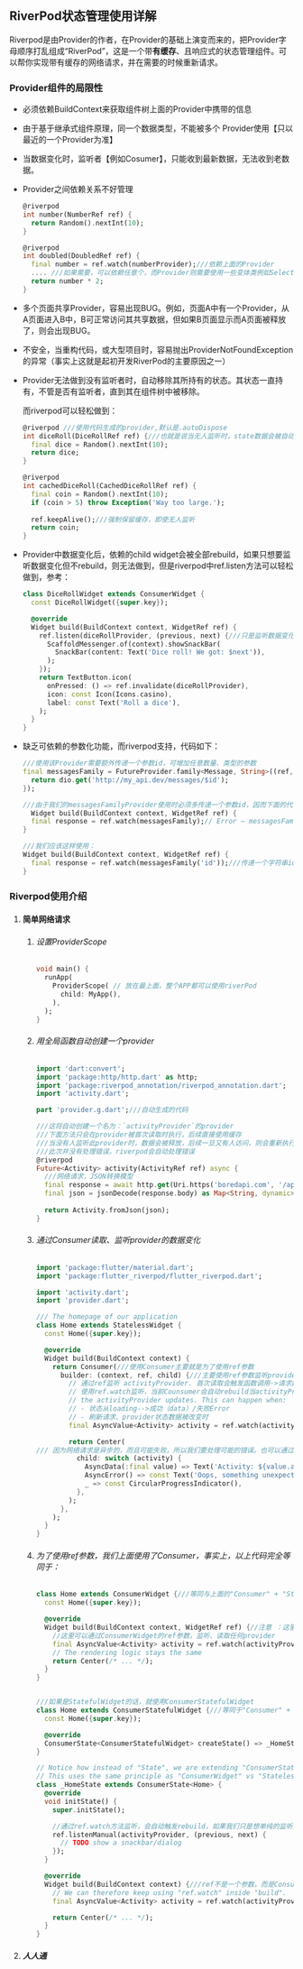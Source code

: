 ## RiverPod状态管理使用详解

Riverpod是由Provider的作者，在Provider的基础上演变而来的，把Provider字母顺序打乱组成“RiverPod”，这是一个带**有缓存**、且响应式的状态管理组件。可以帮你实现带有缓存的网络请求，并在需要的时候重新请求。

### Provider组件的局限性

- 必须依赖BuildContext来获取组件树上面的Provider中携带的信息

- 由于基于继承式组件原理，同一个数据类型，不能被多个 Provider使用【只以最近的一个Provider为准】

- 当数据变化时，监听者【例如Cosumer】，只能收到最新数据，无法收到老数据。

- Provider之间依赖关系不好管理

  ```dart
  @riverpod
  int number(NumberRef ref) {
    return Random().nextInt(10);
  }
  
  @riverpod
  int doubled(DoubledRef ref) {
    final number = ref.watch(numberProvider);///依赖上面的Provider
    .... ///如果需要，可以依赖任意个，而Provider则需要使用一些变体类例如Select0,Select1等来实现
    return number * 2;
  }
  ```

- 多个页面共享Provider，容易出现BUG。例如，页面A中有一个Provider，从A页面进入B中，B可正常访问其共享数据，但如果B页面显示而A页面被释放了，则会出现BUG。

- 不安全，当重构代码，或大型项目时，容易抛出ProviderNotFoundException的异常（事实上这就是起初开发RiverPod的主要原因之一）

- Provider无法做到没有监听者时，自动移除其所持有的状态。其状态一直持有，不管是否有监听者，直到其在组件树中被移除。

  而riverpod可以轻松做到：

  ```dart
  @riverpod ///使用代码生成的provider,默认是.autoDispose
  int diceRoll(DiceRollRef ref) {///也就是说当无人监听时，state数据会被自动释放，一有人再使用，数据又会重新生成
    final dice = Random().nextInt(10);
    return dice;
  }
  
  @riverpod
  int cachedDiceRoll(CachedDiceRollRef ref) {
    final coin = Random().nextInt(10);
    if (coin > 5) throw Exception('Way too large.');
   
    ref.keepAlive();///强制保留缓存，即使无人监听
    return coin;
  }
  ```

- Provider中数据变化后，依赖的child widget会被全部rebuild，如果只想要监听数据变化但不rebuild，则无法做到，但是riverpod中ref.listen方法可以轻松做到，参考：

  ```dart
  class DiceRollWidget extends ConsumerWidget {
    const DiceRollWidget({super.key});
  
    @override
    Widget build(BuildContext context, WidgetRef ref) {
      ref.listen(diceRollProvider, (previous, next) {///只是监听数据变化，去做指定的事，当前widget不会更新
        ScaffoldMessenger.of(context).showSnackBar(
          SnackBar(content: Text('Dice roll! We got: $next')),
        );
      });
      return TextButton.icon(
        onPressed: () => ref.invalidate(diceRollProvider),
        icon: const Icon(Icons.casino),
        label: const Text('Roll a dice'),
      );
    }
  }
  ```

- 缺乏可依赖的参数化功能，而riverpod支持，代码如下：

  ```dart
  ///使用该Provider需要额外传递一个参数id，可增加任意数量、类型的参数
  final messagesFamily = FutureProvider.family<Message, String>((ref, id) async {
    return dio.get('http://my_api.dev/messages/$id');
  });
  
  ///由于我们的messagesFamilyProvider使用时必须多传递一个参数id，因而下面的代码将会失效了
    Widget build(BuildContext context, WidgetRef ref) {
    final response = ref.watch(messagesFamily);// Error – messagesFamily is not a provider
  }
  
  ///我们应该这样使用：
  Widget build(BuildContext context, WidgetRef ref) {
    final response = ref.watch(messagesFamily('id'));///传递一个字符串id='id'过去才行
  }
  ```

### Riverpod使用介绍

1. #### 简单网络请求

   1. ###### 设置ProviderScope

      ```dart
      void main() {
        runApp(
          ProviderScope( // 放在最上面，整个APP都可以使用riverPod
            child: MyApp(),
          ),
        );
      }
      ```

   2. ###### 用全局函数自动创建一个provider

      ```dart
      import 'dart:convert';
      import 'package:http/http.dart' as http;
      import 'package:riverpod_annotation/riverpod_annotation.dart';
      import 'activity.dart';
      
      part 'provider.g.dart';///自动生成的代码
      
      ///这将自动创建一个名为：`activityProvider`的provider
      ///下面方法只会在provider被首次读取时执行，后续直接使用缓存
      ///当没有人监听此provider时，数据会被释放，后续一旦又有人访问，则会重新执行此函数，生成缓存
      ///此次并没有处理错误，riverpod会自动处理错误
      @riverpod
      Future<Activity> activity(ActivityRef ref) async {
        ///网络请求，JSON转换模型
        final response = await http.get(Uri.https('boredapi.com', '/api/activity'));
        final json = jsonDecode(response.body) as Map<String, dynamic>;
        
        return Activity.fromJson(json);
      }
      ```

   3. ###### 通过Consumer读取、监听provider的数据变化

      ```dart
      import 'package:flutter/material.dart';
      import 'package:flutter_riverpod/flutter_riverpod.dart';
      
      import 'activity.dart';
      import 'provider.dart';
      
      /// The homepage of our application
      class Home extends StatelessWidget {
        const Home({super.key});
      
        @override
        Widget build(BuildContext context) {
          return Consumer(///使用Consumer主要就是为了使用ref参数
            builder: (context, ref, child) {///主要使用ref参数监听provider，而不是context
              // 通过ref监听 activityProvider. 首次读取会触发函数调用->请求数据
              // 使用ref.watch监听，当前Counsumer会自动rebuild当activityProvider更新时，这可能发生在：
              // the activityProvider updates. This can happen when:
              // - 状态从loading-->成功（data）/失败Error
              // - 刷新请求、provider状态数据被改变时
              final AsyncValue<Activity> activity = ref.watch(activityProvider);///可监听任意个provider
      
              return Center(
      /// 因为网络请求是异步的，而且可能失败，所以我们要处理可能的错误。也可以通过activity.isLoading判断是否在加载中
                child: switch (activity) {
                  AsyncData(:final value) => Text('Activity: ${value.activity}'),///请求成功，返回数据value
                  AsyncError() => const Text('Oops, something unexpected happened'),///请求失败
                  _ => const CircularProgressIndicator(),
                },
              );
            },
          );
        }
      }
      ```

   4. ###### 为了使用ref参数，我们上面使用了Consumer，事实上，以上代码完全等同于：

      ```dart
      class Home extends ConsumerWidget {///等同与上面的"Consumer" + "StatelessWidget"
        const Home({super.key});
      
        @override
        Widget build(BuildContext context, WidgetRef ref) {//注意 ：这里的build多了一个参数ref
          //这里可以通过ConsumerWidget的ref参数，监听、读取任何provider
          final AsyncValue<Activity> activity = ref.watch(activityProvider);
          // The rendering logic stays the same
          return Center(/* ... */);
        }
      }
      
      
      ///如果是StatefulWidget的话，就使用ConsumerStatefulWidget
      class Home extends ConsumerStatefulWidget {///等同于"Consumer" + "StatefulWidget".
        const Home({super.key});
      
        @override
        ConsumerState<ConsumerStatefulWidget> createState() => _HomeState();
      }
      
      // Notice how instead of "State", we are extending "ConsumerState".
      // This uses the same principle as "ConsumerWidget" vs "StatelessWidget".
      class _HomeState extends ConsumerState<Home> {
        @override
        void initState() {
          super.initState();
      
          //通过ref.watch方法监听，会自动触发rebuild，如果我们只是想单纯的监听变化，可以使用这里的手动监听
          ref.listenManual(activityProvider, (previous, next) {
            // TODO show a snackbar/dialog
          });
        }
      
        @override
        Widget build(BuildContext context) {///ref不是一个参数，而是ConsumerState的一个成员变量，所以直接使用
          // We can therefore keep using "ref.watch" inside "build".
          final AsyncValue<Activity> activity = ref.watch(activityProvider);
      
          return Center(/* ... */);
        }
      }
      ```

   

2. ##### 人人通

   
